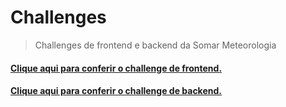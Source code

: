 # Challenges

> Challenges de frontend e backend da Somar Meteorologia

#### [Clique aqui para conferir o challenge de frontend.](https://github.com/somarmeteorologia/challenge/frontend/README.md)
#### [Clique aqui para conferir o challenge de backend.](https://github.com/somarmeteorologia/challenge/backend/README.md)
